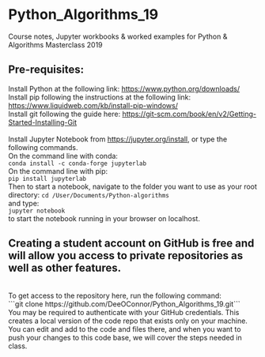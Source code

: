 # Python_Algorithms_19
Course notes, Jupyter workbooks &amp; worked examples for Python &amp; Algorithms Masterclass 2019

## Pre-requisites:
Install Python at the following link: https://www.python.org/downloads/<br/>
Install pip following the instructions at the following link: https://www.liquidweb.com/kb/install-pip-windows/<br/>
Install git following the guide here: https://git-scm.com/book/en/v2/Getting-Started-Installing-Git
<br/>
<br/>
Install Jupyter Notebook from https://jupyter.org/install, or type the following commands.<br/>
On the command line with conda:<br/>
`conda install -c conda-forge jupyterlab`
<br/>
On the command line with pip:<br/>
`pip install jupyterlab`
<br/>
Then to start a notebook, navigate to the folder you want to use as your root directory:
`cd /User/Documents/Python-algorithms`
<br/>
and type:<br/>
`jupyter notebook`
<br/>
to start the notebook running in your browser on localhost.

## Creating a student account on GitHub is free and will allow you access to private repositories as well as other features.
<br/>
To get access to the repository here, run the following command:
<br/>
```git clone https://github.com/DeeOConnor/Python_Algorithms_19.git```
<br/>
You may be required to authenticate with your GitHub credentials. This creates a local version of the code repo that exists only on your machine. You can edit and add to the code and files there, and when you want to push your changes to this code base, we will cover the steps needed in class.
